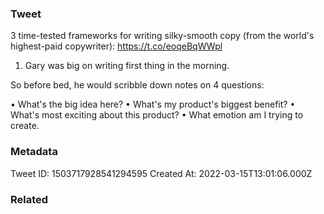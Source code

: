 ### Tweet
3 time-tested frameworks for writing silky-smooth copy (from the world's highest-paid copywriter): https://t.co/eoqeBqWWpl

1. Gary was big on writing first thing in the morning. 

So before bed, he would scribble down notes on 4 questions: 

• What's the big idea here?
• What's my product's biggest benefit?
• What's most exciting about this product?
• What emotion am I trying to create.

### Metadata
Tweet ID: 1503717928541294595
Created At: 2022-03-15T13:01:06.000Z

### Related

